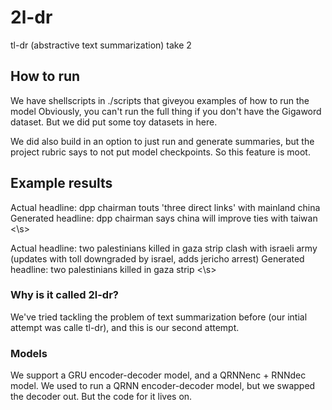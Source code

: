 # 2l-dr
tl-dr (abstractive text summarization) take 2

## How to run
We have shellscripts in ./scripts that giveyou examples of how to run the model
Obviously, you can't run the full thing if you don't have the Gigaword dataset.
But we did put some toy datasets in here.  

We did also build in an option to just run and generate summaries, but
the project rubric says to not put model checkpoints.  So this feature is moot.

## Example results
Actual headline: dpp chairman touts 'three direct links' with mainland china
Generated headline: dpp chairman says china will improve ties with taiwan <\s>

Actual headline: two palestinians killed in gaza strip clash with israeli army (updates with toll downgraded by israel, adds jericho arrest)
Generated headline: two palestinians killed in gaza strip <\s>

### Why is it called 2l-dr?
We've tried tackling the problem of text summarization before
(our intial attempt was calle tl-dr), and this is our second attempt.  

### Models
We support a GRU encoder-decoder model, and a QRNNenc + RNNdec model.
We used to run a QRNN encoder-decoder model, but we swapped the decoder out.
But the code for it lives on.
